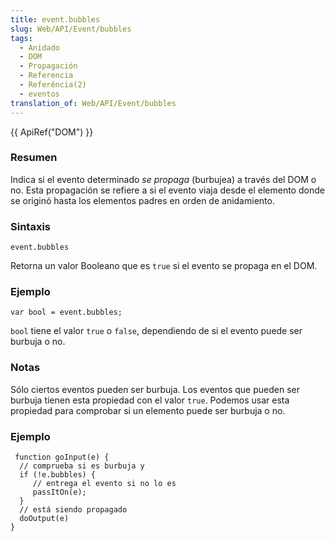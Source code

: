 ```yaml
---
title: event.bubbles
slug: Web/API/Event/bubbles
tags:
  - Anidado
  - DOM
  - Propagación
  - Referencia
  - Referência(2)
  - eventos
translation_of: Web/API/Event/bubbles
---
```

{{ ApiRef("DOM") }}

### Resumen

Indica si el evento determinado _se propaga_ (burbujea) a través del DOM o no. Esta propagación se refiere a si el evento viaja desde el elemento donde se originó hasta los elementos padres en orden de anidamiento.

### Sintaxis

```
event.bubbles
```

Retorna un valor Booleano que es `true` si el evento se propaga en el DOM.

### Ejemplo

```
var bool = event.bubbles;
```

`bool` tiene el valor `true` o `false`, dependiendo de si el evento puede ser burbuja o no.

### Notas

Sólo ciertos eventos pueden ser burbuja. Los eventos que pueden ser burbuja tienen esta propiedad con el valor `true`. Podemos usar esta propiedad para comprobar si un elemento puede ser burbuja o no.

### Ejemplo

```
 function goInput(e) {
  // comprueba si es burbuja y
  if (!e.bubbles) {
     // entrega el evento si no lo es
     passItOn(e);
  }
  // está siendo propagado
  doOutput(e)
}
```
